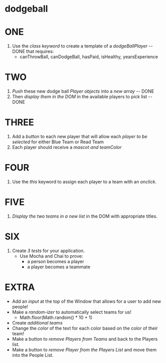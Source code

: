 # dodgeball

# ONE 
1. Use the *class keyword* to create a template of a *dodgeBallPlayer* -- DONE
   that requires:
    * canThrowBall, canDodgeBall, hasPaid, isHealthy, yearsExperience 

# TWO
1. *Push* these new dodge ball *Player objects* into a *new array*  -- DONE
2. Then *display them in the DOM* in the available players to pick list -- DONE

# THREE 
1. Add a *button* to each new player that will allow each *player to be selected* for either Blue Team or Read Team 
2. Each player should receive a *mascot and teamColor*

# FOUR
1. Use the *this* keyword to assign each player to a team with an *onclick*. 

# FIVE
1. *Display the two teams in a new list* in the DOM with appropriate titles.

# SIX
1. Create *3 tests* for your application.  
    * Use Mocha and Chai to prove:
      * a person becomes a player
      * a player becomes a teammate

# EXTRA
* Add an *input* at the top of the Window that allows for a user to add new people!
* Make a *random-izer* to automatically select teams for us!
  * Math.floor(Math.random() * 10 + 1)
* Create *additional teams*
* Change the *color* of the text for each color based on the color of their team!
* Make a button to *remove Players from Teams* and back to the Players list.
* Make a button to *remove Player from the Players List* and move them into the People List.